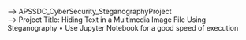 --> APSSDC_CyberSecurity_SteganographyProject</br>
--> Project Title: Hiding Text in a Multimedia Image File Using Steganography
 •  Use Jupyter Notebook for a good speed of execution
